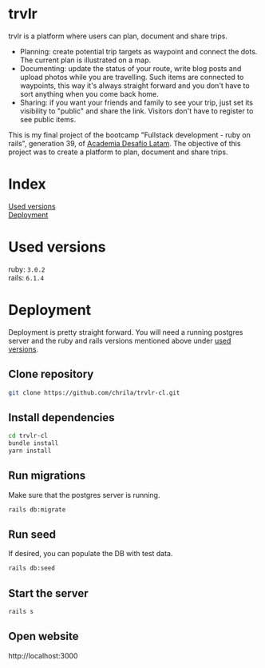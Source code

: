 # trvlr
trvlr is a platform where users can plan, document and share trips.
* Planning: create potential trip targets as waypoint and connect the dots. The current plan is illustrated on a map.
* Documenting: update the status of your route, write blog posts and upload photos while you are travelling. Such items are
  connected to waypoints, this way it's always straight forward and you don't have to sort anything when you come back home.
* Sharing: if you want your friends and family to see your trip, just set its visibility to "public" and share the link.
  Visitors don't have to register to see public items.

This is my final project of the bootcamp "Fullstack development - ruby on rails", generation 39, of
[Academia Desafío Latam](https://desafiolatam.com/).
The objective of this project was to create a platform to plan, document and share trips.

# Index
[Used versions](#used-versions) \
[Deployment](#deployment)

# Used versions
ruby: `3.0.2` \
rails: `6.1.4`

# Deployment
Deployment is pretty straight forward. You will need a running postgres server and the ruby and rails versions mentioned above under [used versions](#used-versions).

## Clone repository
```bash
git clone https://github.com/chrila/trvlr-cl.git
```

## Install dependencies
```bash
cd trvlr-cl
bundle install
yarn install
```

## Run migrations
Make sure that the postgres server is running.
```bash
rails db:migrate
```

## Run seed
If desired, you can populate the DB with test data.
```bash
rails db:seed
```

## Start the server
```bash
rails s
```

## Open website
http://localhost:3000
